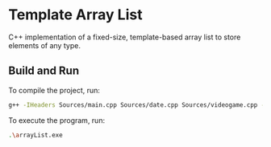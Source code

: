 # Template Array List
C++ implementation of a fixed-size, template-based array list to store elements of any type.

## Build and Run

To compile the project, run:
```bash
g++ -IHeaders Sources/main.cpp Sources/date.cpp Sources/videogame.cpp -o arrayList
```
To execute the program, run:
```bash
.\arrayList.exe
```
